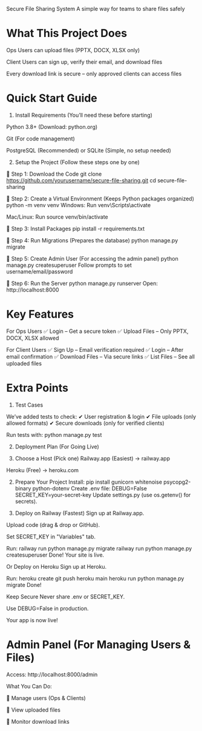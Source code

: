 Secure File Sharing System
A simple way for teams to share files safely

# What This Project Does
Ops Users can upload files (PPTX, DOCX, XLSX only)

Client Users can sign up, verify their email, and download files

Every download link is secure – only approved clients can access files

# Quick Start Guide
1. Install Requirements
(You’ll need these before starting)

Python 3.8+ (Download: python.org)

Git (For code management)

PostgreSQL (Recommended) or SQLite (Simple, no setup needed)

2. Setup the Project
(Follow these steps one by one)

🔹 Step 1: Download the Code
git clone https://github.com/yourusername/secure-file-sharing.git
cd secure-file-sharing

🔹 Step 2: Create a Virtual Environment
(Keeps Python packages organized)
python -m venv venv
Windows: Run venv\Scripts\activate

Mac/Linux: Run source venv/bin/activate

🔹 Step 3: Install Packages
pip install -r requirements.txt

🔹 Step 4: Run Migrations
(Prepares the database)
python manage.py migrate

🔹 Step 5: Create Admin User
(For accessing the admin panel)
python manage.py createsuperuser
Follow prompts to set username/email/password

🔹 Step 6: Run the Server
python manage.py runserver
Open: http://localhost:8000

# Key Features
For Ops Users
✅ Login – Get a secure token
✅ Upload Files – Only PPTX, DOCX, XLSX allowed

For Client Users
✅ Sign Up – Email verification required
✅ Login – After email confirmation
✅ Download Files – Via secure links
✅ List Files – See all uploaded files

# Extra Points 

1. Test Cases

We’ve added tests to check:
✔ User registration & login
✔ File uploads (only allowed formats)
✔ Secure downloads (only for verified clients)

Run tests with:
python manage.py test

2. Deployment Plan (For Going Live)

1. Choose a Host (Pick one)
Railway.app (Easiest) → railway.app

Heroku (Free) → heroku.com

2. Prepare Your Project
Install:
pip install gunicorn whitenoise psycopg2-binary python-dotenv
Create .env file:
DEBUG=False
SECRET_KEY=your-secret-key
Update settings.py (use os.getenv() for secrets).

3. Deploy on Railway (Fastest)
Sign up at Railway.app.

Upload code (drag & drop or GitHub).

Set SECRET_KEY in "Variables" tab.

Run:
railway run python manage.py migrate
railway run python manage.py createsuperuser
Done! Your site is live.

Or Deploy on Heroku
Sign up at Heroku.

Run:
heroku create
git push heroku main
heroku run python manage.py migrate
Done! 

Keep Secure
Never share .env or SECRET_KEY.

Use DEBUG=False in production.

Your app is now live! 

# Admin Panel (For Managing Users & Files)
Access: http://localhost:8000/admin

What You Can Do:

👥 Manage users (Ops & Clients)

📂 View uploaded files

🔗 Monitor download links

